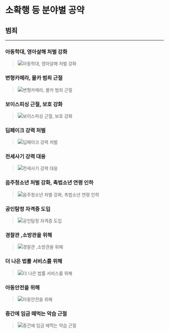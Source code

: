 # 소확행 등 분야별 공약

## 범죄

---

### 아동학대, 영아살해 처벌 강화
> ![아동학대, 영아살해 처벌 강화](004_011_001.jpg)

### 변형카메라, 몰카 범죄 근절
> ![변형카메라, 몰카 범죄 근절](004_011_002.jpg)

### 보이스피싱 근절, 보호 강화
> ![보이스피싱 근절, 보호 강화](004_011_003.jpg)

### 딥페이크 강력 처벌
> ![딥페이크 강력 처벌](004_011_004.jpg)

### 전세사기 강력 대응
> ![전세사기 강력 대응](004_011_005.png)

### 음주청소년 처벌 강화, 촉법소년 연령 인하
> ![음주청소년 처벌 강화, 촉법소년 연령 인하](004_011_006.png)

### 공인탐정 자격증 도입
> ![공인탐정 자격증 도입](004_011_007.png)

### 경찰관 ,소방관을 위해
> ![경찰관 ,소방관을 위해](004_011_008.png)

### 더 나은 법률 서비스를 위해
> ![더 나은 법률 서비스를 위해](004_011_009.png)

### 아동안전을 위해
> ![아동안전을 위해](004_011_010.png)

### 중간에 임금 떼먹는 악습 근절
> ![중간에 임금 떼먹는 악습 근절](004_011_011.png)
